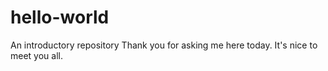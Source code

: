 # hello-world
An introductory repository
Thank you for asking me here today.
It's nice to meet you all.
